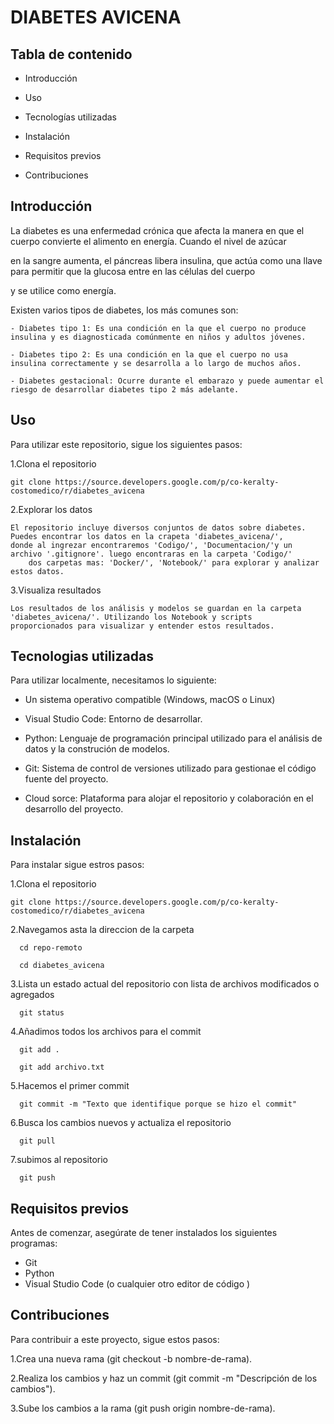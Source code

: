 
# DIABETES AVICENA

## Tabla de contenido
   - Introducción

   - Uso

   - Tecnologías utilizadas

   - Instalación
     
   - Requisitos previos
     
   - Contribuciones

## Introducción
La diabetes es una enfermedad crónica que afecta la manera en que el cuerpo convierte el alimento en energía. Cuando el nivel de azúcar

en la sangre aumenta, el páncreas libera insulina, que actúa como una llave para permitir que la glucosa entre en las células del cuerpo

y se utilice como energía.

Existen varios tipos de diabetes, los más comunes son:

	- Diabetes tipo 1: Es una condición en la que el cuerpo no produce insulina y es diagnosticada comúnmente en niños y adultos jóvenes.
 
 	- Diabetes tipo 2: Es una condición en la que el cuerpo no usa insulina correctamente y se desarrolla a lo largo de muchos años.
  
  	- Diabetes gestacional: Ocurre durante el embarazo y puede aumentar el riesgo de desarrollar diabetes tipo 2 más adelante.

## Uso
Para utilizar este repositorio, sigue los siguientes pasos:

1.Clona el repositorio

 	git clone https://source.developers.google.com/p/co-keralty-costomedico/r/diabetes_avicena
  
2.Explorar los datos

	El repositorio incluye diversos conjuntos de datos sobre diabetes. Puedes encontrar los datos en la crapeta 'diabetes_avicena/',
 	donde al ingrezar encontraremos 'Codigo/', 'Documentacion/'y un archivo '.gitignore'. luego encontraras en la carpeta 'Codigo/'
        dos carpetas mas: 'Docker/', 'Notebook/' para explorar y analizar estos datos.

3.Visualiza resultados

  	Los resultados de los análisis y modelos se guardan en la carpeta 'diabetes_avicena/'. Utilizando los Notebook y scripts
   	proporcionados para visualizar y entender estos resultados.
   
## Tecnologias utilizadas
  Para utilizar localmente, necesitamos lo siguiente:

   - Un sistema operativo compatible (Windows, macOS o Linux)
     
   - Visual Studio Code: Entorno de desarrollar.

   - Python: Lenguaje de programación principal utilizado para el análisis de datos y la construción de modelos.
     
   - Git: Sistema de control de versiones utilizado para gestionae el código fuente del proyecto.
     
   - Cloud sorce: Plataforma para alojar el repositorio y colaboración en el desarrollo del proyecto.

## Instalación
Para instalar sigue estros pasos:

1.Clona el repositorio

 	git clone https://source.developers.google.com/p/co-keralty-costomedico/r/diabetes_avicena
       
2.Navegamos asta la direccion de la carpeta
   
      cd repo-remoto
  
      cd diabetes_avicena
  
3.Lista un estado actual del repositorio con lista de archivos modificados o agregados

      git status

4.Añadimos todos los archivos para el commit
   
      git add .
   
      git add archivo.txt

5.Hacemos el primer commit
   
      git commit -m "Texto que identifique porque se hizo el commit"

6.Busca los cambios nuevos y actualiza el repositorio
   
      git pull

7.subimos al repositorio
   
      git push

## Requisitos previos
Antes de comenzar, asegúrate de tener instalados los siguientes programas:

- Git
- Python 
- Visual Studio Code (o cualquier otro editor de código )
  
## Contribuciones
Para contribuir a este proyecto, sigue estos pasos:

1.Crea una nueva rama (git checkout -b nombre-de-rama).

2.Realiza los cambios y haz un commit (git commit -m "Descripción de los cambios").

3.Sube los cambios a la rama (git push origin nombre-de-rama).

